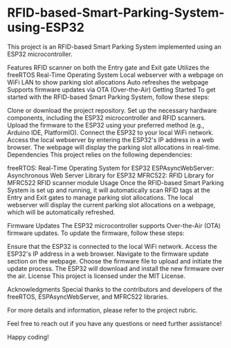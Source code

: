 # RFID-based-Smart-Parking-System-using-ESP32
This project is an RFID-based Smart Parking System implemented using an ESP32 microcontroller.

Features
RFID scanner on both the Entry gate and Exit gate
Utilizes the freeRTOS Real-Time Operating System
Local webserver with a webpage on WiFi LAN to show parking slot allocations
Auto refreshes the webpage
Supports firmware updates via OTA (Over-the-Air)
Getting Started
To get started with the RFID-based Smart Parking System, follow these steps:

Clone or download the project repository.
Set up the necessary hardware components, including the ESP32 microcontroller and RFID scanners.
Upload the firmware to the ESP32 using your preferred method (e.g., Arduino IDE, PlatformIO).
Connect the ESP32 to your local WiFi network.
Access the local webserver by entering the ESP32's IP address in a web browser.
The webpage will display the parking slot allocations in real-time.
Dependencies
This project relies on the following dependencies:

freeRTOS: Real-Time Operating System for ESP32
ESPAsyncWebServer: Asynchronous Web Server Library for ESP32
MFRC522: RFID Library for MFRC522 RFID scanner module
Usage
Once the RFID-based Smart Parking System is set up and running, it will automatically scan RFID tags at the Entry and Exit gates to manage parking slot allocations. The local webserver will display the current parking slot allocations on a webpage, which will be automatically refreshed.

Firmware Updates
The ESP32 microcontroller supports Over-the-Air (OTA) firmware updates. To update the firmware, follow these steps:

Ensure that the ESP32 is connected to the local WiFi network.
Access the ESP32's IP address in a web browser.
Navigate to the firmware update section on the webpage.
Choose the firmware file to upload and initiate the update process.
The ESP32 will download and install the new firmware over the air.
License
This project is licensed under the MIT License.

Acknowledgments
Special thanks to the contributors and developers of the freeRTOS, ESPAsyncWebServer, and MFRC522 libraries.

For more details and information, please refer to the project rubric.

Feel free to reach out if you have any questions or need further assistance!

Happy coding!
